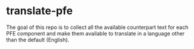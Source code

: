 # translate-pfe

The goal of this repo is to collect all the available counterpart text for each PFE component and make them available to translate in a language other than the default (English).
